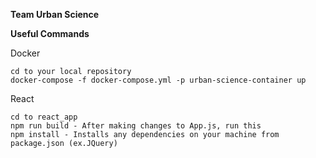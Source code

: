 **Team Urban Science**

**Useful Commands**

Docker
```
cd to your local repository
docker-compose -f docker-compose.yml -p urban-science-container up
```


React
```
cd to react_app
npm run build - After making changes to App.js, run this
npm install - Installs any dependencies on your machine from package.json (ex.JQuery)
```

